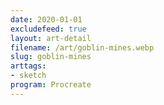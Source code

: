 ```yaml
---
date: 2020-01-01
excludefeed: true
layout: art-detail
filename: /art/goblin-mines.webp
slug: goblin-mines
arttags:
- sketch
program: Procreate
---
```

